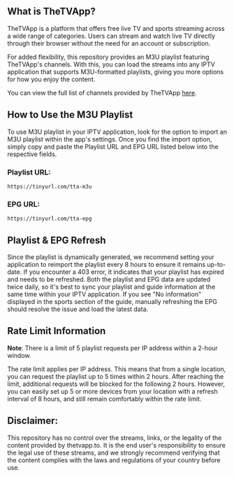 ## What is TheTVApp?

TheTVApp is a platform that offers free live TV and sports streaming across a wide range of categories. Users can stream and watch live TV directly through their browser without the need for an account or subscription.

For added flexibility, this repository provides an M3U playlist featuring TheTVApp's channels. With this, you can load the streams into any IPTV application that supports M3U-formatted playlists, giving you more options for how you enjoy the content.

You can view the full list of channels provided by TheTVApp [here](http://href.li/https://thetvapp.to/).

## How to Use the M3U Playlist

To use M3U playlist in your IPTV application, look for the option to import an M3U playlist within the app's settings. Once you find the import option, simply copy and paste the Playlist URL and EPG URL listed below into the respective fields.

### Playlist URL:
``https://tinyurl.com/tta-m3u``

### EPG URL:
``https://tinyurl.com/tta-epg``

## Playlist & EPG Refresh

Since the playlist is dynamically generated, we recommend setting your application to reimport the playlist every 8 hours to ensure it remains up-to-date. If you encounter a 403 error, it indicates that your playlist has expired and needs to be refreshed. Both the playlist and EPG data are updated twice daily, so it's best to sync your playlist and guide information at the same time within your IPTV application. If you see "No information" displayed in the sports section of the guide, manually refreshing the EPG should resolve the issue and load the latest data.

## Rate Limit Information

**Note**: There is a limit of 5 playlist requests per IP address within a 2-hour window.

The rate limit applies per IP address. This means that from a single location, you can request the playlist up to 5 times within 2 hours. After reaching the limit, additional requests will be blocked for the following 2 hours. However, you can easily set up 5 or more devices from your location with a refresh interval of 8 hours, and still remain comfortably within the rate limit.


## Disclaimer:

This repository has no control over the streams, links, or the legality of the content provided by thetvapp.to. It is the end user's responsibility to ensure the legal use of these streams, and we strongly recommend verifying that the content complies with the laws and regulations of your country before use.

